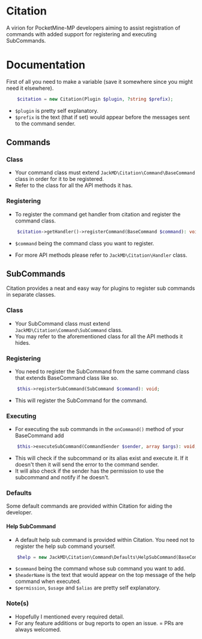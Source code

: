 # Citation

A virion for PocketMine-MP developers aiming to assist registration of commands with added support for registering and executing SubCommands.

# Documentation

First of all you need to make a variable (save it somewhere since you might need it elsewhere).<br />

```php
    $citation = new Citation(Plugin $plugin, ?string $prefix);
```

- `$plugin` is pretty self explanatory.
- `$prefix` is the text (that if set) would appear before the messages sent to the command sender.

## Commands

### Class

- Your command class must extend `JackMD\Citation\Command\BaseCommand` class in order for it to be registered.
- Refer to the class for all the API methods it has.

### Registering

- To register the command get handler from citation and register the command class.

```php
    $citation->getHandler()->registerCommand(BaseCommand $command): void;
```

- `$command` being the command class you want to register.

- For more API methods please refer to `JackMD\Citation\Handler` class.

## SubCommands

Citation provides a neat and easy way for plugins to register sub commands in separate classes.

### Class

- Your SubCommand class must extend `JackMD\Citation\Command\SubCommand` class.
- You may refer to the aforementioned class for all the API methods it hides.

### Registering

- You need to register the SubCommand from the same command class that extends BaseCommand class like so.

```php
    $this->registerSubCommand(SubCommand $command): void;
```

- This will register the SubCommand for the command.

### Executing

- For executing the sub commands in the `onCommand()` method of your BaseCommand add 

```php
    $this->executeSubCommand(CommandSender $sender, array $args): void;
```

- This will check if the subcommand or its alias exist and execute it. If it doesn't then it will send the error to the command sender.
- It will also check if the sender has the permission to use the subcommand and notify if he doesn't.

### Defaults

Some default commands are provided within Citation for aiding the developer.

#### Help SubCommand

- A default help sub command is provided within Citation. You need not to register the help sub command yourself.

```php
    $help = new JackMD\Citation\Command\Defaults\HelpSubCommand(BaseCommand $command, string $headerName, string $permission, string $usage, array $aliases = []);
```

- `$command` being the command whose sub command you want to add.
- `$headerName` is the text that would appear on the top message of the help command when executed.
- `$permission`, `$usage` and `$alias` are pretty self explanatory.

### Note(s)

- Hopefully I mentioned every required detail.
- For any feature additions or bug reports to open an issue.
= PRs are always welcomed.

